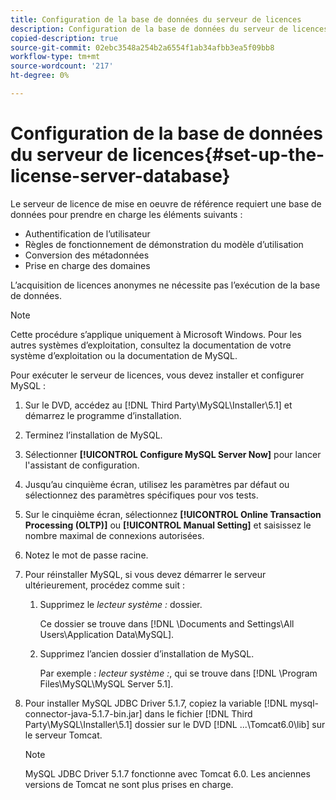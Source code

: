 ```yaml
---
title: Configuration de la base de données du serveur de licences
description: Configuration de la base de données du serveur de licences
copied-description: true
source-git-commit: 02ebc3548a254b2a6554f1ab34afbb3ea5f09bb8
workflow-type: tm+mt
source-wordcount: '217'
ht-degree: 0%

---
```


# Configuration de la base de données du serveur de licences{#set-up-the-license-server-database}

Le serveur de licence de mise en oeuvre de référence requiert une base de données pour prendre en charge les éléments suivants :

* Authentification de l’utilisateur
* Règles de fonctionnement de démonstration du modèle d’utilisation
* Conversion des métadonnées
* Prise en charge des domaines

L’acquisition de licences anonymes ne nécessite pas l’exécution de la base de données.

>[!NOTE]
>
>Cette procédure s’applique uniquement à Microsoft Windows. Pour les autres systèmes d’exploitation, consultez la documentation de votre système d’exploitation ou la documentation de MySQL.

Pour exécuter le serveur de licences, vous devez installer et configurer MySQL :

1. Sur le DVD, accédez au [!DNL Third Party\MySQL\Installer\5.1] et démarrez le programme d’installation.
1. Terminez l’installation de MySQL.
1. Sélectionner **[!UICONTROL Configure MySQL Server Now]** pour lancer l&#39;assistant de configuration.
1. Jusqu’au cinquième écran, utilisez les paramètres par défaut ou sélectionnez des paramètres spécifiques pour vos tests.
1. Sur le cinquième écran, sélectionnez **[!UICONTROL Online Transaction Processing (OLTP)]** ou **[!UICONTROL Manual Setting]** et saisissez le nombre maximal de connexions autorisées.
1. Notez le mot de passe racine.
1. Pour réinstaller MySQL, si vous devez démarrer le serveur ultérieurement, procédez comme suit :
   1. Supprimez le *lecteur système :* dossier.

      Ce dossier se trouve dans [!DNL \Documents and Settings\All Users\Application Data\MySQL].
   1. Supprimez l’ancien dossier d’installation de MySQL.

      Par exemple : *lecteur système :*, qui se trouve dans [!DNL \Program Files\MySQL\MySQL Server 5.1].
1. Pour installer MySQL JDBC Driver 5.1.7, copiez la variable [!DNL mysql-connector-java-5.1.7-bin.jar] dans le fichier [!DNL Third Party\MySQL\Installer\5.1] dossier sur le DVD [!DNL ...\Tomcat6.0\lib] sur le serveur Tomcat.

   >[!NOTE]
   >
   >MySQL JDBC Driver 5.1.7 fonctionne avec Tomcat 6.0. Les anciennes versions de Tomcat ne sont plus prises en charge.
